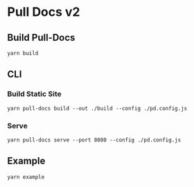 # Pull Docs v2

## Build Pull-Docs

`yarn build`

## CLI

### Build Static Site

`yarn pull-docs build --out ./build --config ./pd.config.js`

### Serve

`yarn pull-docs serve --port 8080 --config ./pd.config.js`

## Example

`yarn example`